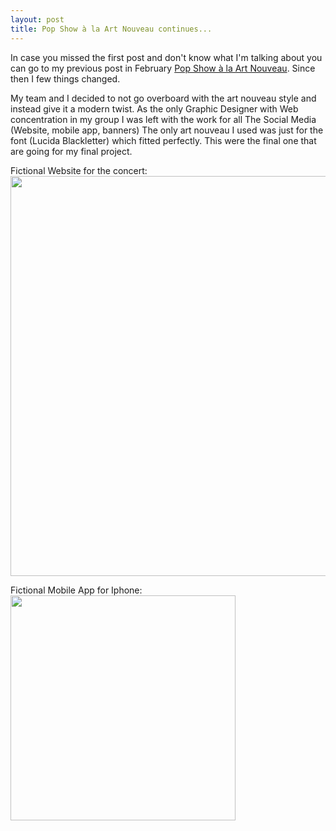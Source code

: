 ```yaml
---
layout: post
title: Pop Show à la Art Nouveau continues...
---
```



In case you missed the first post and don't know what I'm talking about you can go to my previous post in February 
[Pop Show à la Art Nouveau](http://valesbc.me/artnouveau/). Since then I few things changed.

My team and I decided to not go overboard with the art nouveau style and instead give it a modern twist. As the only Graphic Designer with Web concentration in my group I was left with the work for all The Social Media (Website, mobile app, banners)
The only art nouveau I used was just for the font (Lucida Blackletter) which fitted perfectly. This were the final one that are going for my final project. 


Fictional Website for the concert:
<img src="https://farm8.staticflickr.com/7606/16658815749_f7d16cbd93_b.jpg" height="640" widht="480">





Fictional Mobile App for Iphone:
<img src="https://farm9.staticflickr.com/8713/16657613350_8aca05fb76_b.jpg" height="360" widht="640">
